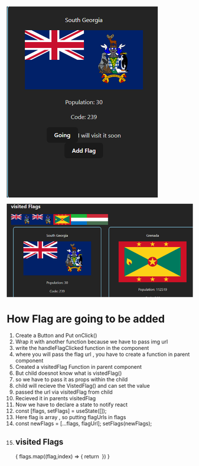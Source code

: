 ![alt text](image.png)

![alt text](image-1.png)

<h1>How Flag are going to be added </h1>

<ol>
    <li>Create a Button and Put onClick()</li>
    <li>Wrap it with another function because we have to pass img url</li>
    <li>write the handleFlagClicked function in the component</li>
    <li>where you will pass the flag url , you have to create a function in parent component</li>
    <li>Created a visitedFlag Function in parent component </li>
    <li>But child doesnot know what is vistedFlag()</li>
    <li>so we have to pass it as props within the child </li>
    <li>child will recieve the VistedFlag() and can set the value</li>
    <li>passed the url via visitedFlag from child</li>
    <li>Recieved it in parents visitedFlag</li>
    <li>Now we have to declare a state to notify react</li>
    <li>  const [flags, setFlags] = useState([]);</li>
    <li>Here flag is array , so putting flagUrls in flags</li>
    <li><div>
        const newFlags = [...flags, flagUrl];
        setFlags(newFlags);
    </div></li>
    <li>
        <div>
        <div>
                <h2>visited Flags</h2>
                <div className="visited-flags">
                    {
                        flags.map((flag,index) => {
                            return <img key={index} src={flag} alt="" />
                        })
                    }
                </div>
            </div>
        </div>
    </li>
</ol>